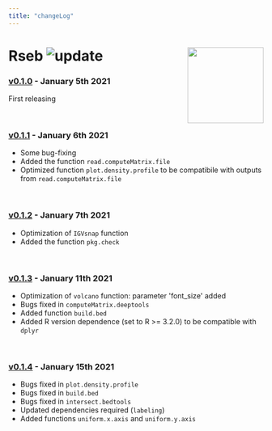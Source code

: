 ```yaml
---
title: "changeLog"
---
```


# Rseb <img src="https://sebastian-gregoricchio.github.io/Rseb/Rseb_logo.svg" align="right" height = 150/> ![update](https://badges.pufler.dev/updated/sebastian-gregoricchio/Rseb)

### [v0.1.0](https://github.com/sebastian-gregoricchio/Rseb/releases/tag/0.1.4) - January 5th 2021
First releasing

<br /> 

### [v0.1.1](https://github.com/sebastian-gregoricchio/Rseb/releases/tag/0.1.1) - January 6th 2021
* Some bug-fixing
* Added the function `read.computeMatrix.file`
* Optimized function `plot.density.profile` to be compatibile with outputs from `read.computeMatrix.file`

<br /> 

### [v0.1.2](https://github.com/sebastian-gregoricchio/Rseb/releases/tag/0.1.2) - January 7th 2021
* Optimization of `IGVsnap` function
* Added the function `pkg.check`

<br /> 

### [v0.1.3](https://github.com/sebastian-gregoricchio/Rseb/releases/tag/0.1.3) - January 11th 2021
* Optimization of `volcano` function: parameter 'font_size' added
* Bugs fixed in `computeMatrix.deeptools`
* Added function `build.bed`
* Added R version dependence (set to R >= 3.2.0) to be compatible with `dplyr`

<br /> 

### [v0.1.4](https://github.com/sebastian-gregoricchio/Rseb/releases/tag/0.1.4) - January 15th 2021
* Bugs fixed in `plot.density.profile`
* Bugs fixed in `build.bed`
* Bugs fixed in `intersect.bedtools`
* Updated dependencies required (`labeling`)
* Added functions `uniform.x.axis` and `uniform.y.axis`
